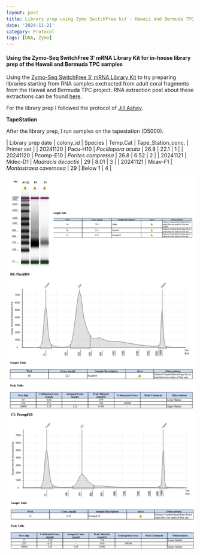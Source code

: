 ```yaml
---
layout: post
title: Library prep using Zymo SwitchFree kit - Hawaii and Bermuda TPC samples
date: '2024-11-21'
category: Protocol
tags: [DNA, Zymo]
---
```


#### Using the Zymo-Seq SwitchFree 3′ mRNA Library Kit for in-house library prep of the Hawaii and Bermuda TPC samples
Using the [Zymo-Seq SwitchFree 3′ mRNA Library Kit](https://www.zymoresearch.com/products/zymo-seq-switchfree-3-mrna-library-kit) to try preparing libraries starting from RNA samples exctracted from adult coral fragments from the Hawaii and Bermuda TPC project. RNA extraction post about these extractions can be found [here](https://fscucchia-labnotebooks.github.io/FScucchia_Putnam_Lab_Notebook/DNA-RNA-Hawaii-TPCA/).

For the library prep I followed the protocol of [Jill Ashey](https://github.com/JillAshey/JillAshey_Putnam_Lab_Notebook/blob/master/_posts/2024-03-29-Zymo-SwitchFree.md).

**TapeStation**

After the library prep, I run samples on the tapestation (D5000).

| Library prep date  | colony_id  |     Species            | Temp.Cat   |   Tape_Station_conc.   | Primer set  |
| 20241120  |  Pacu-H10    | *Pocillopora acuta*          | 26.8       |  22.1         |  1  |
| 20241120  |  Pcomp-E10   | *Porites compressa*          | 26.8     | 6.52          |  2  |
| 20241121  |  Mdec-D1    | *Madracis decactis*          | 29      |  8.01        |  3   |
| 20241121  |  Mcav-F1   | *Montastraea cavernosa*          | 29     | Below 1         |  4  |

![LibraryPrepZymo1.png](https://github.com/FScucchia-LabNotebooks/FScucchia_Putnam_Lab_Notebook/blob/master/images/LibraryPrepZymo1.png?raw=true)



